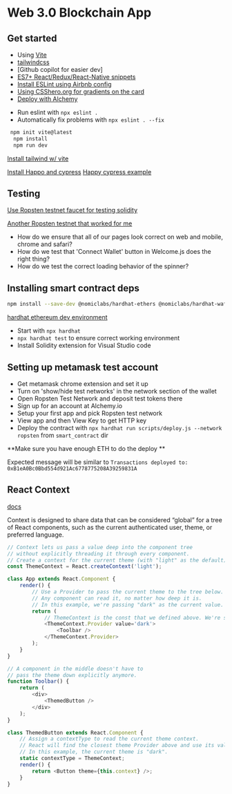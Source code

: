 # Web 3.0 Blockchain App

## Get started

- Using [Vite](https://vitejs.dev/guide/why.html)
- [tailwindcss](https://tailwindcss.com/)
- [Github copilot for easier dev]
- [ES7+ React/Redux/React-Native snippets](https://github.com/dsznajder/vscode-react-javascript-snippets/blob/HEAD/docs/Snippets.md)
- [Install ESLint using Airbnb config](https://eslint.org/docs/user-guide/getting-started)
- [Using CSShero.org for gradients on the card](https://csshero.org/mesher/)
- [Deploy with Alchemy](https://www.alchemy.com/)

* Run eslint with `npx eslint .`
* Automatically fix problems with `npx eslint . --fix`

```bash
 npm init vite@latest
  npm install
  npm run dev
```

[Install tailwind w/ vite](https://tailwindcss.com/docs/guides/vite)

[Install Happo and cypress](https://docs.happo.io/docs/cypress)
[Happy cypress example](https://github.com/happo/happo-cypress-example-todomvc/blob/master/cypress/integration/app_spec.js)

## Testing

[Use Ropsten testnet faucet for testing solidity](https://faucet.egorfine.com/)

[Another Ropsten testnet that worked for me](https://testnet.help/en/ethfaucet/ropsten)

- How do we ensure that all of our pages look correct on web and mobile, chrome and safari?
- How do we test that 'Connect Wallet' button in Welcome.js does the right thing?
- How do we test the correct loading behavior of the spinner?

## Installing smart contract deps

```bash
npm install --save-dev @nomiclabs/hardhat-ethers @nomiclabs/hardhat-waffle chai ethereum-waffle ethers hardhat
```

[hardhat ethereum dev environment](https://hardhat.org/)

- Start with `npx hardhat`
- `npx hardhat test` to ensure correct working environment
- Install Solidity extension for Visual Studio code

## Setting up metamask test account

- Get metamask chrome extension and set it up
- Turn on 'show/hide test networks' in the network section of the wallet
- Open Ropsten Test Network and deposit test tokens there
- Sign up for an account at Alchemy.io
- Setup your first app and pick Ropsten test network
- View app and then View Key to get HTTP key
- Deploy the contract with `npx hardhat run scripts/deploy.js --network ropsten` from `smart_contract` dir

**Make sure you have enough ETH to do the deploy **

Expected message will be similar to `Transactions deployed to: 0xB1eA0Bc0Bbd554d921Ac6778775208A39259831A`

## React Context

[docs](https://reactjs.org/docs/context.html)

Context is designed to share data that can be considered “global” for a tree of React components, such as the current authenticated user, theme, or preferred language.

```js
// Context lets us pass a value deep into the component tree
// without explicitly threading it through every component.
// Create a context for the current theme (with "light" as the default).
const ThemeContext = React.createContext('light');

class App extends React.Component {
	render() {
		// Use a Provider to pass the current theme to the tree below.
		// Any component can read it, no matter how deep it is.
		// In this example, we're passing "dark" as the current value.
		return (
			// ThemeContext is the const that we defined above. We're setting a new theme value
			<ThemeContext.Provider value='dark'>
				<Toolbar />
			</ThemeContext.Provider>
		);
	}
}

// A component in the middle doesn't have to
// pass the theme down explicitly anymore.
function Toolbar() {
	return (
		<div>
			<ThemedButton />
		</div>
	);
}

class ThemedButton extends React.Component {
	// Assign a contextType to read the current theme context.
	// React will find the closest theme Provider above and use its value.
	// In this example, the current theme is "dark".
	static contextType = ThemeContext;
	render() {
		return <Button theme={this.context} />;
	}
}
```
